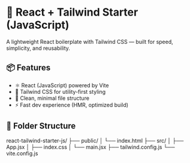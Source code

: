 # 🚀 React + Tailwind Starter (JavaScript)

A lightweight React boilerplate with Tailwind CSS — built for speed, simplicity, and reusability.

## 📦 Features

- ⚛️ React (JavaScript) powered by Vite
- 🎨 Tailwind CSS for utility-first styling
- 🧼 Clean, minimal file structure
- ⚡ Fast dev experience (HMR, optimized build)

## 📁 Folder Structure

react-tailwind-starter-js/
├── public/
│ └── index.html
├── src/
│ ├── App.jsx
│ ├── index.css
│ └── main.jsx
├── tailwind.config.js
└── vite.config.js